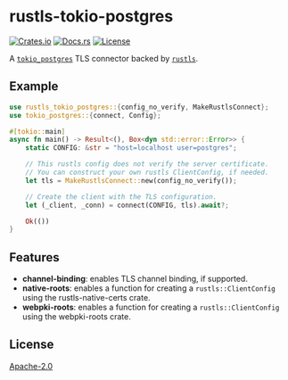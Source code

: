 # rustls-tokio-postgres

[![Crates.io](https://img.shields.io/crates/v/rustls-tokio-postgres.svg)](https://crates.io/crates/rustls-tokio-postgres)
[![Docs.rs](https://docs.rs/rustls-tokio-postgres/badge.svg)](https://docs.rs/rustls-tokio-postgres)
[![License](https://img.shields.io/crates/l/rustls-tokio-postgres.svg)](#license)

A [`tokio_postgres`](https://crates.io/crates/tokio-postgres) TLS connector backed by [`rustls`](https://crates.io/crates/rustls).

## Example

```rust
use rustls_tokio_postgres::{config_no_verify, MakeRustlsConnect};
use tokio_postgres::{connect, Config};

#[tokio::main]
async fn main() -> Result<(), Box<dyn std::error::Error>> {
    static CONFIG: &str = "host=localhost user=postgres";

    // This rustls config does not verify the server certificate.
    // You can construct your own rustls ClientConfig, if needed.
    let tls = MakeRustlsConnect::new(config_no_verify());

    // Create the client with the TLS configuration.
    let (_client, _conn) = connect(CONFIG, tls).await?;

    Ok(())
}
```

## Features

- **channel-binding**: enables TLS channel binding, if supported.
- **native-roots**: enables a function for creating a `rustls::ClientConfig` using the rustls-native-certs crate.
- **webpki-roots**: enables a function for creating a `rustls::ClientConfig` using the webpki-roots crate.

## License

[Apache-2.0](./LICENSE)
